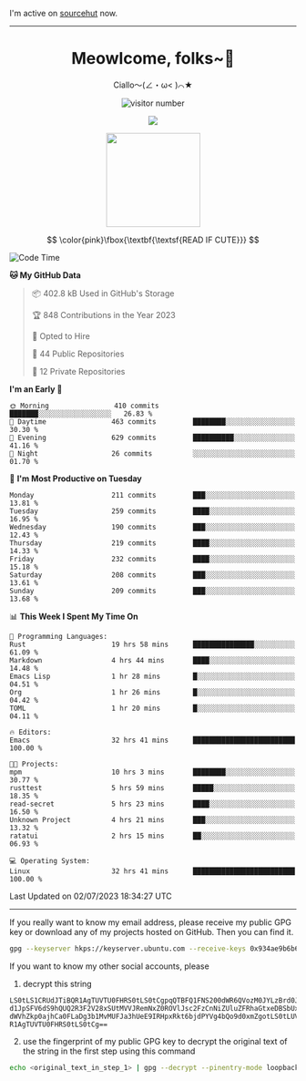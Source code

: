 I'm active on [sourcehut](https://sr.ht/~meow_king/) now. 

---

<div align="center">
  <h1>Meowlcome, folks~👋</h1>
  <p>Ciallo～(∠・ω< )⌒★</p>
</div>

<p align="center">
  <img src="https://count.getloli.com/get/@Ziqi-Yang?theme=rule34" alt="visitor number" />
</p>

<p align="center">
  <img src="https://skillicons.dev/icons?i=rust,c,py,flutter,go,java,js,bash,linux,emacs" />
</p>
<p align="center">
  <img height="165" src="https://github-readme-stats.vercel.app/api?username=Ziqi-Yang&show_icons=true&include_all_commits=true&hide_border=true" />
</p>

$$
\color{pink}\fbox{\textbf{\textsf{READ IF CUTE}}}
$$

<!--START_SECTION:waka-->
![Code Time](http://img.shields.io/badge/Code%20Time-1%2C293%20hrs%2047%20mins-blue)

**🐱 My GitHub Data** 

> 📦 402.8 kB Used in GitHub's Storage 
 > 
> 🏆 848 Contributions in the Year 2023
 > 
> 💼 Opted to Hire
 > 
> 📜 44 Public Repositories 
 > 
> 🔑 12 Private Repositories 
 > 
**I'm an Early 🐤** 

```text
🌞 Morning                410 commits         ███████░░░░░░░░░░░░░░░░░░   26.83 % 
🌆 Daytime                463 commits         ████████░░░░░░░░░░░░░░░░░   30.30 % 
🌃 Evening                629 commits         ██████████░░░░░░░░░░░░░░░   41.16 % 
🌙 Night                  26 commits          ░░░░░░░░░░░░░░░░░░░░░░░░░   01.70 % 
```
📅 **I'm Most Productive on Tuesday** 

```text
Monday                   211 commits         ███░░░░░░░░░░░░░░░░░░░░░░   13.81 % 
Tuesday                  259 commits         ████░░░░░░░░░░░░░░░░░░░░░   16.95 % 
Wednesday                190 commits         ███░░░░░░░░░░░░░░░░░░░░░░   12.43 % 
Thursday                 219 commits         ████░░░░░░░░░░░░░░░░░░░░░   14.33 % 
Friday                   232 commits         ████░░░░░░░░░░░░░░░░░░░░░   15.18 % 
Saturday                 208 commits         ███░░░░░░░░░░░░░░░░░░░░░░   13.61 % 
Sunday                   209 commits         ███░░░░░░░░░░░░░░░░░░░░░░   13.68 % 
```


📊 **This Week I Spent My Time On** 

```text
💬 Programming Languages: 
Rust                     19 hrs 58 mins      ███████████████░░░░░░░░░░   61.09 % 
Markdown                 4 hrs 44 mins       ████░░░░░░░░░░░░░░░░░░░░░   14.48 % 
Emacs Lisp               1 hr 28 mins        █░░░░░░░░░░░░░░░░░░░░░░░░   04.51 % 
Org                      1 hr 26 mins        █░░░░░░░░░░░░░░░░░░░░░░░░   04.42 % 
TOML                     1 hr 20 mins        █░░░░░░░░░░░░░░░░░░░░░░░░   04.11 % 

🔥 Editors: 
Emacs                    32 hrs 41 mins      █████████████████████████   100.00 % 

🐱‍💻 Projects: 
mpm                      10 hrs 3 mins       ████████░░░░░░░░░░░░░░░░░   30.77 % 
rusttest                 5 hrs 59 mins       █████░░░░░░░░░░░░░░░░░░░░   18.35 % 
read-secret              5 hrs 23 mins       ████░░░░░░░░░░░░░░░░░░░░░   16.50 % 
Unknown Project          4 hrs 21 mins       ███░░░░░░░░░░░░░░░░░░░░░░   13.32 % 
ratatui                  2 hrs 15 mins       ██░░░░░░░░░░░░░░░░░░░░░░░   06.93 % 

💻 Operating System: 
Linux                    32 hrs 41 mins      █████████████████████████   100.00 % 
```


 Last Updated on 02/07/2023 18:34:27 UTC
<!--END_SECTION:waka-->

-----

If you really want to know my email address, please receive my public GPG key or download any of my projects hosted on GitHub. Then you can find it. 
```bash
gpg --keyserver hkps://keyserver.ubuntu.com --receive-keys 0x934ae9b6b6e9ff34
```
If you want to know my other social accounts, please
1) decrypt this string
```
LS0tLS1CRUdJTiBQR1AgTUVTU0FHRS0tLS0tCgpqQTBFQ1FNS200dWR6QVozM0JYLzBrd0JNU0Ru
d1JpSFV6dS9hQUQ2R3F2V28xSUtMVVJRemNxZ0ROVlJsc2FzCnNiZUluZFRhaGtxeDBSbUxEajVq
dWVhZkp0ajhCa0FLaDg3b1MvMUFJa3hUeE9IRHpxRkt6bjdPYVg4bQo9d0xmZgotLS0tLUVORCBQ
R1AgTUVTU0FHRS0tLS0tCg==
```
2) use the fingerprint of my public GPG key to decrypt the original text of the string in the first step using this command
```bash
echo <original_text_in_step_1> | gpg --decrypt --pinentry-mode loopback --armor
```


